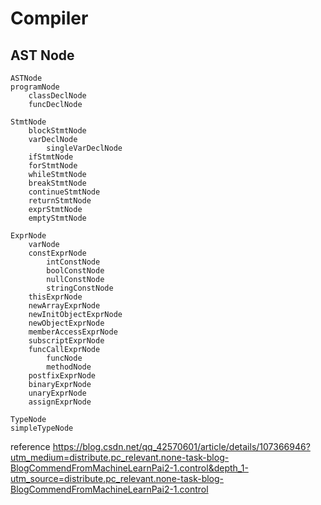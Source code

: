 # Compiler

## AST Node

```
ASTNode
programNode
    classDeclNode
    funcDeclNode
    
StmtNode
    blockStmtNode
    varDeclNode
        singleVarDeclNode
    ifStmtNode
    forStmtNode
    whileStmtNode
    breakStmtNode
    continueStmtNode
    returnStmtNode
    exprStmtNode
    emptyStmtNode
    
ExprNode
    varNode
    constExprNode
        intConstNode
        boolConstNode
        nullConstNode
        stringConstNode
    thisExprNode
    newArrayExprNode
    newInitObjectExprNode
    newObjectExprNode
    memberAccessExprNode
    subscriptExprNode
    funcCallExprNode
        funcNode
        methodNode
    postfixExprNode
    binaryExprNode
    unaryExprNode
    assignExprNode

TypeNode
simpleTypeNode
```
reference
https://blog.csdn.net/qq_42570601/article/details/107366946?utm_medium=distribute.pc_relevant.none-task-blog-BlogCommendFromMachineLearnPai2-1.control&depth_1-utm_source=distribute.pc_relevant.none-task-blog-BlogCommendFromMachineLearnPai2-1.control